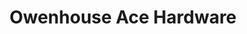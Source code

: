 ---
title: "Owenhouse Ace Hardware"
url: /bozeman/owenhouse-ace-hardware-east-main-street/
shop: doityourself
---